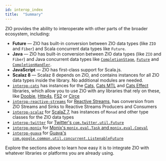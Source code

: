 ```yaml
---
id: interop_index
title:  "Summary"
---
```


ZIO provides the ability to interoperate with other parts of the broader ecosystem, including:

 - **Future** — ZIO has built-in conversion between ZIO data types (like `ZIO` and `Fiber`) and Scala concurrent data types like `Future`.
 - **Java** — ZIO has built-in conversion between ZIO data types (like `ZIO` and `Fiber`) and Java concurrent data types like [`CompletionStage`](https://docs.oracle.com/javase/8/docs/api/java/util/concurrent/CompletionStage.html), [`Future`](https://docs.oracle.com/javase/8/docs/api/java/util/concurrent/Future.html) and [`CompletionHandler`](https://docs.oracle.com/javase/8/docs/api/java/nio/channels/CompletionHandler.html).
 - **JavaScript** — ZIO has first-class support for Scala.js.
 - **Scalaz 8** — Scalaz 8 depends on ZIO, and contains instances for all ZIO data types inside the library. No additional modules are needed.
- [`interop-cats`](https://github.com/zio/interop-cats) has instances for the [Cats](https://typelevel.org/cats/), [Cats MTL](https://github.com/typelevel/cats-mtl) and [Cats Effect](https://typelevel.org/cats-effect/) libraries, which allow you to use ZIO with any libraries that rely on these, like [Doobie](https://github.com/tpolecat/doobie), [Http4s](https://github.com/http4s/http4s), [FS2](https://github.com/functional-streams-for-scala/fs2) or [Circe](https://github.com/circe/circe)
- [`interop-reactive-streams`](https://github.com/zio/interop-reactive-streams) for [Reactive Streams](http://www.reactive-streams.org/), has conversion from ZIO Streams and Sinks to Reactive Streams Producers and Consumers
- [`interop-scalaz`](https://github.com/zio/interop-scalaz) for [ScalaZ 7](https://scalaz.github.io/7/), has instances of `Monad` and other type classes for the ZIO data types
- [`interop-twitter`](https://github.com/zio/interop-twitter) for [Twitter's `com.twitter.util.Future`](https://twitter.github.io/util/docs/com/twitter/util/Future.html)
- [`interop-monix`](https://github.com/zio/interop-monix) for [Monix's `monix.eval.Task` and `monix.eval.Coeval`](https://monix.io/docs/3x/)
- [`interop-guava`](https://github.com/zio/interop-guava) for [Guava's `com.google.common.util.concurrent.ListenableFuture`](https://github.com/google/guava/wiki/ListenableFutureExplained)

Explore the sections above to learn how easy it is to integrate ZIO with whatever libraries or platforms you are already using. 
